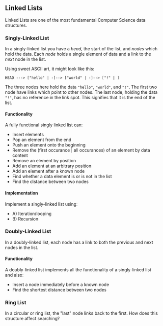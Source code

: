 ## Linked Lists

Linked Lists are one of the most fundamental Computer Science data structures.

### Singly-Linked List

In a singly-linked list you have a *head*, the start of the list, and *nodes* which hold the data. Each *node* holds a single element of data and a link to the *next* node in the list.

Using sweet ASCII art, it might look like this:

```
HEAD ---> ["hello" | -]--> ["world" | -]--> ["!" | ]
```

The three nodes here hold the data `"hello"`, `"world"`, and `"!"`. The first two node have links which point to other nodes. The last node, holding the data `"!"`, has no reference in the link spot. This signifies that it is the end of the list.

#### Functionality

A fully functional singly linked list can:

* Insert elements
* Pop an element from the end
* Push an element onto the beginning
* Remove the (first occurance | all occurances) of an element by data content
* Remove an element by position
* Add an element at an arbitrary position
* Add an element after a known node
* Find whether a data element is or is not in the list
* Find the distance between two nodes

#### Implementation

Implement a singly-linked list using:

* A) Iteration/looping
* B) Recursion

### Doubly-Linked List

In a doubly-linked list, each node has a link to both the previous and next nodes in the list.

#### Functionality

A doubly-linked list implements all the functionality of a singly-linked list and also:

* Insert a node immediately before a known node
* Find the shortest distance between two nodes

### Ring List

In a circular or ring list, the "last" node links back to the first. How does this structure affect searching?